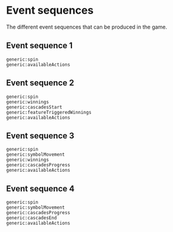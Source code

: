 Event sequences
===============

The different event sequences that can be produced in the game.

Event sequence 1
----------------

```
generic:spin
generic:availableActions

```


Event sequence 2
----------------

```
generic:spin
generic:winnings
generic:cascadesStart
generic:featureTriggeredWinnings
generic:availableActions

```


Event sequence 3
----------------

```
generic:spin
generic:symbolMovement
generic:winnings
generic:cascadesProgress
generic:availableActions

```


Event sequence 4
----------------

```
generic:spin
generic:symbolMovement
generic:cascadesProgress
generic:cascadesEnd
generic:availableActions

```

